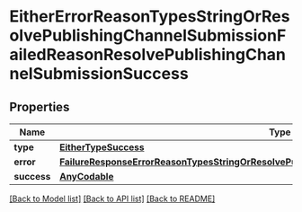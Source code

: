 # EitherErrorReasonTypesStringOrResolvePublishingChannelSubmissionFailedReasonResolvePublishingChannelSubmissionSuccess

## Properties
Name | Type | Description | Notes
------------ | ------------- | ------------- | -------------
**type** | [**EitherTypeSuccess**](EitherTypeSuccess.md) |  | 
**error** | [**FailureResponseErrorReasonTypesStringOrResolvePublishingChannelSubmissionFailedReasonError**](FailureResponseErrorReasonTypesStringOrResolvePublishingChannelSubmissionFailedReasonError.md) |  | 
**success** | [**AnyCodable**](.md) |  | 

[[Back to Model list]](../README.md#documentation-for-models) [[Back to API list]](../README.md#documentation-for-api-endpoints) [[Back to README]](../README.md)


